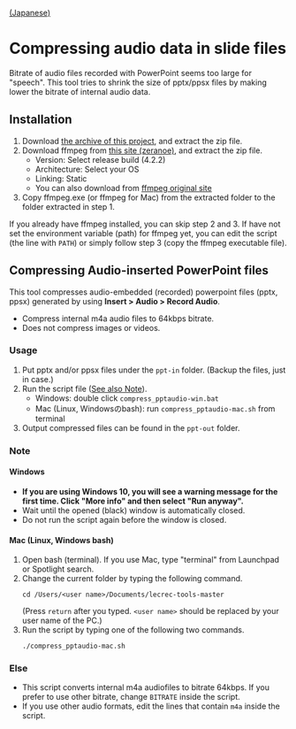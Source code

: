 [(Japanese)](README.md)

# Compressing audio data in slide files

Bitrate of audio files recorded with PowerPoint seems too large for "speech". This tool tries to shrink the size of pptx/ppsx files by making lower the bitrate of internal audio data.

## Installation

1. Download [the archive of this project](https://github.com/hkawash/lecrec-tools/archive/master.zip), and extract the zip file.
2. Download ffmpeg from [this site (zeranoe)](https://ffmpeg.zeranoe.com/builds/), and extract the zip file.
   - Version: Select release build (4.2.2)
   - Architecture: Select your OS
   - Linking: Static
   - You can also download from [ffmpeg original site](https://www.ffmpeg.org/download.html)
3. Copy ffmpeg.exe (or ffmpeg for Mac) from the extracted folder to the folder extracted in step 1.

If you already have ffmpeg installed, you can skip step 2 and 3. If have not set the environment variable (path) for ffmpeg yet, you can edit the script (the line with `PATH`) or simply follow step 3 (copy the ffmpeg executable file).

## Compressing Audio-inserted PowerPoint files

This tool compresses audio-embedded (recorded) powerpoint files (pptx, ppsx) generated by using **Insert > Audio > Record Audio**.

- Compress internal m4a audio files to 64kbps bitrate.
- Does not compress images or videos.

### Usage

1. Put pptx and/or ppsx files under the `ppt-in` folder. (Backup the files, just in case.)
2. Run the script file (<a href="#note1">See also Note</a>).
   - Windows: double click `compress_pptaudio-win.bat`
   - Mac (Linux, Windowsのbash): run `compress_pptaudio-mac.sh` from terminal
3. Output compressed files can be found in the `ppt-out` folder.

<a name="note1"></a>

### Note

#### Windows

- **If you are using Windows 10, you will see a warning message for the first time. Click "More info" and then select "Run anyway".**
- Wait until the opened (black) window is automatically closed.
- Do not run the script again before the window is closed.

#### Mac (Linux, Windows bash)

1. Open bash (terminal). If you use Mac, type "terminal" from Launchpad or Spotlight search.
1. Change the current folder by typing the following command.
    ```
    cd /Users/<user name>/Documents/lecrec-tools-master
    ```
   (Press `return` after you typed. `<user name>` should be replaced by your user name of the PC.)
1. Run the script by typing one of the following two commands.
    ```
    ./compress_pptaudio-mac.sh
    ```

### Else

- This script converts internal m4a audiofiles to bitrate 64kbps. If you prefer to use other bitrate, change `BITRATE` inside the script.
- If you use other audio formats, edit the lines that contain `m4a` inside the script.
